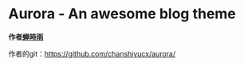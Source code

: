 # Aurora - An awesome blog theme



**作者[蝉時雨](https://github.com/chanshiyucx)**

作者的git：https://github.com/chanshiyucx/aurora/




